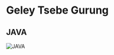 # Geley Tsebe Gurung
## JAVA
![JAVA]((https://github.com/Zzingeley/new-era/blob/main/images/How-java-code-executes.png))
